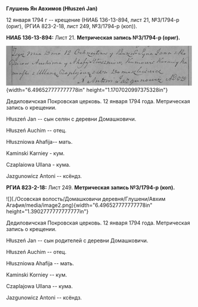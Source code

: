 **Глушень Ян Авхимов (Hłuszeń Jan)**

12 января 1794 г -- крещение (НИАБ 136-13-894, лист 21, №3/1794-р
(ориг), (РГИА 823-2-18, лист 249, №3/1794-р (коп)).

**НИАБ 136-13-894:** Лист 21. **Метрическая запись №3/1794-р (ориг).**

![](./media/909884b1815a50318f5d393911c6f1b75108b1ff.png){width="6.496527777777778in"
height="1.1707020997375328in"}

Дедиловичская Покровская церковь. 12 января 1794 года. Метрическая
запись о крещении.

Hłuszeń Jan -- сын селян с деревни Домашковичи.

Hłuszeń Auchim -- отец.

Hłuszniowa Ahafija-- мать.

Kaminski Karniey - кум.

Czaplaiowa Ullana - кума.

Jazgunowicz Antoni -- ксёндз.

**РГИА 823-2-18:** Лист 249. **Метрическая запись №3/1794-р (коп).**

![](./Осовская волость/Домашковичи деревня/Глушени/Авхим Агафия/media/image2.png){width="6.496527777777778in"
height="1.3902777777777777in"}

Дедиловичская Покровская церковь. 12 января 1794 года. Метрическая
запись о крещении.

Hłuszeń Jan -- сын родителей с деревни Домашковичи.

Hłuszeń Auchim -- отец.

Hłuszniowa Ahafija -- мать.

Kaminski Korniey -- кум.

Czaplajowa Ullana -- кума.

Jazgunowicz Antoni -- ксёндз.
